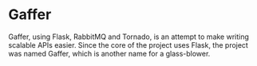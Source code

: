 Gaffer
======

Gaffer, using Flask, RabbitMQ and Tornado, is an attempt to make writing scalable APIs easier. 
Since the core of the project uses Flask, the project was named Gaffer, which is another name for a glass-blower.
